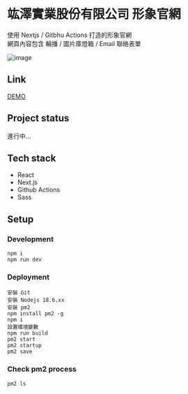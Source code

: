 # 竑澤實業股份有限公司 形象官網

使用 Nextjs / Gitbhu Actions 打造的形象官網  
網頁內容包含 輪播 / 圖片庫燈箱 / Email 聯絡表單

![image](https://user-images.githubusercontent.com/25131952/181602885-d64903f7-b80f-4cc9-9e8e-36d7d988d033.png)

## Link
[DEMO](https://larrykkk.github.io/hungtse-next/)

## Project status
進行中...

## Tech stack

- React
- Next.js
- Github Actions
- Sass

## Setup

### Development

```
npm i
npm run dev
```

### Deployment

```
安裝 Git
安裝 Nodejs 18.6.xx
安裝 pm2 
npm install pm2 -g
npm i
設置環境變數
npm run build
pm2 start
pm2 startup
pm2 save
```

### Check pm2 process 

```
pm2 ls
```
